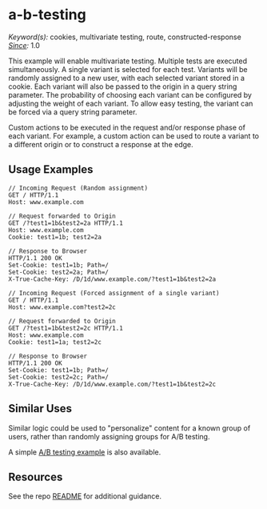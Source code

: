 # a-b-testing

*Keyword(s):* cookies, multivariate testing, route, constructed-response<br>
*[Since](https://learn.akamai.com/en-us/webhelp/edgeworkers/edgeworkers-user-guide/GUID-14077BCA-0D9F-422C-8273-2F3E37339D5B.html):* 1.0

This example will enable multivariate testing.  Multiple tests are executed simultaneously.
A single variant is selected for each test.  Variants will be randomly assigned to a new user, with each selected variant stored in a cookie.
Each variant will also be passed to the origin in a query string parameter.
The probability of choosing each variant can be configured by adjusting the weight of each variant.
To allow easy testing, the variant can be forced via a query string parameter.

Custom actions to be executed in the request and/or response phase of each variant.
For example, a custom action can be used to route a variant to a different origin or to construct a response at the edge.


## Usage Examples
````
// Incoming Request (Random assignment)
GET / HTTP/1.1
Host: www.example.com

// Request forwarded to Origin
GET /?test1=1b&test2=2a HTTP/1.1
Host: www.example.com
Cookie: test1=1b; test2=2a

// Response to Browser
HTTP/1.1 200 OK
Set-Cookie: test1=1b; Path=/
Set-Cookie: test2=2a; Path=/
X-True-Cache-Key: /D/1d/www.example.com/?test1=1b&test2=2a
````

````
// Incoming Request (Forced assignment of a single variant)
GET / HTTP/1.1
Host: www.example.com?test2=2c

// Request forwarded to Origin
GET /?test1=1b&test2=2c HTTP/1.1
Host: www.example.com
Cookie: test1=1a; test2=2c

// Response to Browser
HTTP/1.1 200 OK
Set-Cookie: test1=1b; Path=/
Set-Cookie: test2=2c; Path=/
X-True-Cache-Key: /D/1d/www.example.com/?test1=1b&test2=2c
````

## Similar Uses
Similar logic could be used to "personalize" content for a known group of users,
rather than randomly assigning groups for A/B testing.

A simple [A/B testing example](../a-b-test/README.md) is also available.

## Resources
See the repo [README](../README.md#Resources) for additional guidance.
